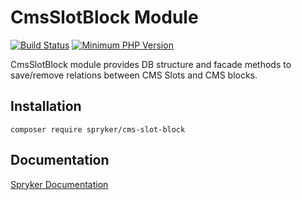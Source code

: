 # CmsSlotBlock Module
[![Build Status](https://travis-ci.org/spryker/cms-slot-block.svg)](https://travis-ci.org/spryker/cms-slot-block)
[![Minimum PHP Version](https://img.shields.io/badge/php-%3E%3D%207.2-8892BF.svg)](https://php.net/)

CmsSlotBlock module provides DB structure and facade methods to save/remove relations between CMS Slots and CMS blocks.

## Installation

```
composer require spryker/cms-slot-block
```

## Documentation

[Spryker Documentation](https://documentation.spryker.com/module_guide/overview.htm)
